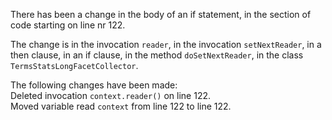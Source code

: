 There has been a change in the body of an if statement, in the section of code starting on line nr 122.
  
The change is in the invocation ```reader```, in the invocation ```setNextReader```, in a then clause, in an if clause, in the method ```doSetNextReader```, in the class ```TermsStatsLongFacetCollector```.
  
The following changes have been made:  
Deleted invocation ```context.reader()``` on line 122.  
Moved variable read ```context``` from line 122 to line 122.  
